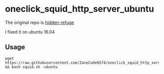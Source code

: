 # oneclick_squid_http_server_ubuntu

The original repo is [hidden-refuge](https://github.com/hidden-refuge/spi)

I fixed it on ubuntu 16.04

## Usage


```
wget https://raw.githubusercontent.com/ZaneCode6574/oneclick_squid_http_server_ubuntu/master/squid.sh && bash squid.sh -ubuntu

```